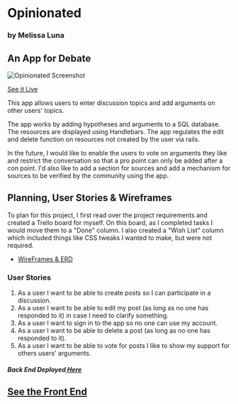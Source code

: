 <h1>Opinionated</h1>
<h3>by Melissa Luna</h3>

<h2>An App for Debate</h2>

<img src="https://imgur.com/a/QjZEA" alt="Opinionated Screenshot" title="Opinionated"> 

<a href="https://mrlmic.github.io/opinionated/">See it Live</a>
<p>This app allows users to enter discussion topics and add arguments on other users' topics.</p>

<p>The app works by adding hypotheses and arguments to a SQL database. The resources are displayed using Handlebars. The app regulates the edit and delete function on resources not created by the user via rails.</p>

<p>In the future, I would like to enable the users to vote on arguments they like and restrict the conversation so that a pro point can only be added after a con point. I'd also like to add a section for sources and add a mechanism for sources to be verified by the community using the app.</p>

<h2>Planning, User Stories & Wireframes</h2>
<p>To plan for this project, I first read over the project requirements and created a Trello board for myself. On this board, as I completed tasks I would move them to a "Done" column. I also created a "Wish List" column which included things like CSS tweaks I wanted to make, but were not required.</p>

<ul>
<li><a href=https://imgur.com/a/gett5>WireFrames & ERD</a></li>
</ul>
<h3>User Stories</h3>
<ol><li>As a user I want to be able to create posts so I can participate in a discussion.</li>
<li>As a user I want to be able to edit my post (as long as no one has responded to it) in case I need to clarify something.</li>
<li>As a user I want to sign in to the app so no one can use my account.</li>
<li>As a user I want to be able to delete a post (as long as no one has responded to it).</li>
<li>As a user I want to be able to vote for posts I like to show my support for others users' arguments.</li></ol>

<h5>Back End Deployed<a href=https://powerful-ridge-29659.herokuapp.com> Here</a></h5>

<h2><a href=https://github.com/MRLmic/opinionated>See the Front End</a></h2>
